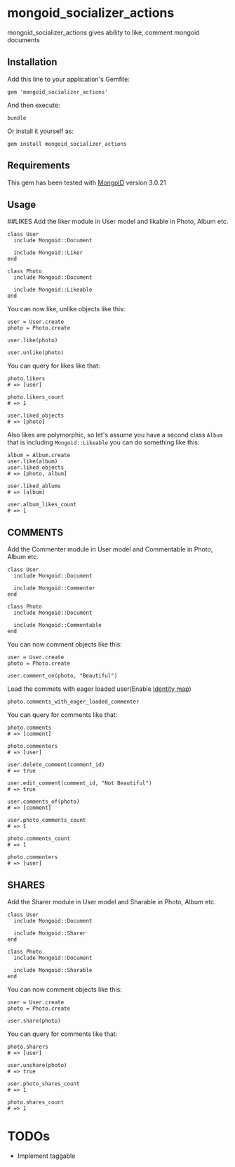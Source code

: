 # mongoid_socializer_actions

mongoid_socializer_actions gives ability to like, comment  mongoid documents


## Installation

Add this line to your application's Gemfile:

    gem 'mongoid_socializer_actions'

And then execute:

    bundle

Or install it yourself as:

    gem install mongoid_socializer_actions


## Requirements

This gem has been tested with [MongoID](http://mongoid.org/) version 3.0.21


## Usage

##LIKES
Add the liker module in User model and likable in Photo, Album etc.

    class User
      include Mongoid::Document

      include Mongoid::Liker
    end

    class Photo
      include Mongoid::Document

      include Mongoid::Likeable
    end

You can now like, unlike objects like this:

    user = User.create
    photo = Photo.create

    user.like(photo)

    user.unlike(photo)

You can query for likes like that:

    photo.likers
    # => [user]

    photo.likers_count
    # => 1

    user.liked_objects
    # => [photo]

Also likes are polymorphic, so let's assume you have a second class `Album` that is including `Mongoid::Likeable` you can do something like this:

    album = Album.create
    user.like(album)
    user.liked_objects
    # => [photo, album]

    user.liked_ablums
    # => [album]

    user.album_likes_count
    # => 1

## COMMENTS
Add the Commenter module in User model and Commentable in Photo, Album etc.

    class User
      include Mongoid::Document

      include Mongoid::Commenter
    end

    class Photo
      include Mongoid::Document

      include Mongoid::Commentable
    end

You can now comment objects like this:

    user = User.create
    photo = Photo.create

    user.comment_on(photo, "Beautiful")

Load the commets with eager loaded user(Enable [Identity map](http://mongoid.org/en/mongoid/docs/identity_map.html))

    photo.comments_with_eager_loaded_commenter

You can query for comments like that:

    photo.comments
    # => [comment]

    photo.commenters
    # => [user]

    user.delete_comment(comment_id)
    # => true

    user.edit_comment(comment_id, "Not Beautiful")
    # => true

    user.comments_of(photo)
    # => [comment]

    user.photo_comments_count
    # => 1

    photo.comments_count
    # => 1

    photo.commenters
    # => [user]

## SHARES
Add the Sharer module in User model and Sharable in Photo, Album etc.

    class User
      include Mongoid::Document

      include Mongoid::Sharer
    end

    class Photo
      include Mongoid::Document

      include Mongoid::Sharable
    end

You can now comment objects like this:

    user = User.create
    photo = Photo.create

    user.share(photo)

You can query for comments like that:

    photo.sharers
    # => [user]

    user.unshare(photo)
    # => true

    user.photo_shares_count
    # => 1

    photo.shares_count
    # => 1

# TODOs

- Implement taggable